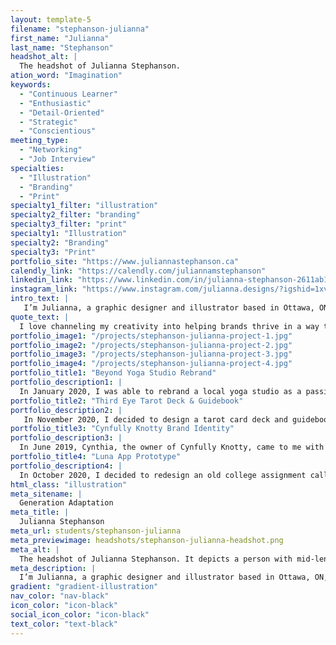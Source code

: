 ```yaml
---
layout: template-5
filename: "stephanson-julianna"
first_name: "Julianna"
last_name: "Stephanson"
headshot_alt: |
  The headshot of Julianna Stephanson.
ation_word: "Imagination"
keywords:
  - "Continuous Learner"
  - "Enthusiastic"
  - "Detail-Oriented"
  - "Strategic"
  - "Conscientious"
meeting_type:
  - "Networking"
  - "Job Interview"
specialties:
  - "Illustration"
  - "Branding"
  - "Print"
specialty1_filter: "illustration"
specialty2_filter: "branding"
specialty3_filter: "print"
specialty1: "Illustration"
specialty2: "Branding"
specialty3: "Print"
portfolio_site: "https://www.juliannastephanson.ca"
calendly_link: "https://calendly.com/juliannamstephanson"
linkedin_link: "https://www.linkedin.com/in/julianna-stephanson-2611ab1b8/"
instagram_link: "https://www.instagram.com/julianna.designs/?igshid=1xv3h7b7ihnut"
intro_text: |
   I’m Julianna, a graphic designer and illustrator based in Ottawa, ON, Canada. I specialize in illustration, brand identity, editorial, packaging, and digital design.
quote_text: |
  I love channeling my creativity into helping brands thrive in a way that represents their values and vision.
portfolio_image1: "/projects/stephanson-julianna-project-1.jpg"
portfolio_image2: "/projects/stephanson-julianna-project-2.jpg"
portfolio_image3: "/projects/stephanson-julianna-project-3.jpg"
portfolio_image4: "/projects/stephanson-julianna-project-4.jpg"
portfolio_title1: "Beyond Yoga Studio Rebrand"
portfolio_description1: |
  In January 2020, I was able to rebrand a local yoga studio as a passion project. I really wanted to freshen up the overall brand in order to attract a larger audience. This project involved brand identity design and print collateral.
portfolio_title2: "Third Eye Tarot Deck & Guidebook"
portfolio_description2: |
   In November 2020, I decided to design a tarot card deck and guidebook in order to showcase my illustrations and designs together. This project involved illustration, print layout, and brand identity design.
portfolio_title3: "Cynfully Knotty Brand Identity"
portfolio_description3: |
  In June 2019, Cynthia, the owner of Cynfully Knotty, came to me with the desire to brand her business. Cynfully Knotty is a small local brand that provides macramé creations. This project involved brand identity design, social media and print collateral.
portfolio_title4: "Luna App Prototype"
portfolio_description4: |
  In October 2020, I decided to redesign an old college assignment called the Luna App Prototype. Luna is a period and ovulation tracker app for anyone with a menstrual cycle. This project involved logo design, UI design and an app prototype.
html_class: "illustration"
meta_sitename: |
  Generation Adaptation
meta_title: |
  Julianna Stephanson
meta_url: students/stephanson-julianna
meta_previewimage: headshots/stephanson-julianna-headshot.png
meta_alt: |
  The headshot of Julianna Stephanson. It depicts a person with mid-length brown hair making a neutral expression at the camera, whilst wearing a grey sweater.
meta_description: |
  I’m Julianna, a graphic designer and illustrator based in Ottawa, ON, Canada. I specialize in illustration, brand identity, editorial, packaging, and digital design.
gradient: "gradient-illustration"
nav_color: "nav-black"
icon_color: "icon-black"
social_icon_color: "icon-black"
text_color: "text-black"
---
```

